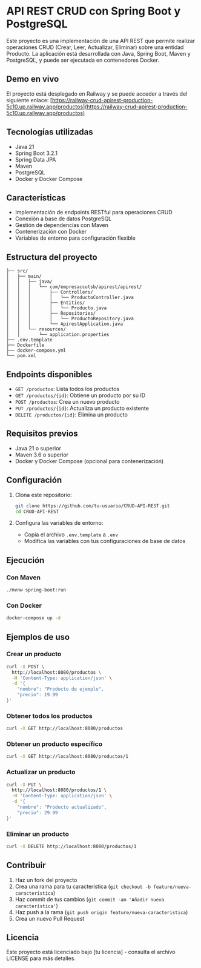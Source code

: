 # API REST CRUD con Spring Boot y PostgreSQL

Este proyecto es una implementación de una API REST que permite realizar operaciones CRUD (Crear, Leer, Actualizar, Eliminar) sobre una entidad Producto. La aplicación está desarrollada con Java, Spring Boot, Maven y PostgreSQL, y puede ser ejecutada en contenedores Docker.

## Demo en vivo

El proyecto está desplegado en Railway y se puede acceder a través del siguiente enlace:
[https://railway-crud-apirest-production-5c10.up.railway.app/productos](https://railway-crud-apirest-production-5c10.up.railway.app/productos)


## Tecnologías utilizadas

- Java 21
- Spring Boot 3.2.1
- Spring Data JPA
- Maven
- PostgreSQL
- Docker y Docker Compose

## Características

- Implementación de endpoints RESTful para operaciones CRUD
- Conexión a base de datos PostgreSQL
- Gestión de dependencias con Maven
- Contenerización con Docker
- Variables de entorno para configuración flexible

## Estructura del proyecto

```
├── src/
│   ├── main/
│   │   ├── java/
│   │   │   └── com/empresaccutsb/apirest/apirest/
│   │   │       ├── Controllers/
│   │   │       │   └── ProductoController.java
│   │   │       ├── Entities/
│   │   │       │   └── Producto.java
│   │   │       ├── Repositories/
│   │   │       │   └── ProductoRepository.java
│   │   │       └── ApirestApplication.java
│   │   └── resources/
│   │       └── application.properties
├── .env.template
├── Dockerfile
├── docker-compose.yml
└── pom.xml
```

## Endpoints disponibles

- `GET /productos`: Lista todos los productos
- `GET /productos/{id}`: Obtiene un producto por su ID
- `POST /productos`: Crea un nuevo producto
- `PUT /productos/{id}`: Actualiza un producto existente
- `DELETE /productos/{id}`: Elimina un producto

## Requisitos previos

- Java 21 o superior
- Maven 3.6 o superior
- Docker y Docker Compose (opcional para contenerización)

## Configuración

1. Clona este repositorio:
   ```bash
   git clone https://github.com/tu-usuario/CRUD-API-REST.git
   cd CRUD-API-REST
   ```

2. Configura las variables de entorno:
   - Copia el archivo `.env.template` a `.env`
   - Modifica las variables con tus configuraciones de base de datos

## Ejecución

### Con Maven

```bash
./mvnw spring-boot:run
```

### Con Docker

```bash
docker-compose up -d
```

## Ejemplos de uso

### Crear un producto

```bash
curl -X POST \
  http://localhost:8080/productos \
  -H 'Content-Type: application/json' \
  -d '{
	"nombre": "Producto de ejemplo",
	"precio": 19.99
}'
```

### Obtener todos los productos

```bash
curl -X GET http://localhost:8080/productos
```

### Obtener un producto específico

```bash
curl -X GET http://localhost:8080/productos/1
```

### Actualizar un producto

```bash
curl -X PUT \
  http://localhost:8080/productos/1 \
  -H 'Content-Type: application/json' \
  -d '{
	"nombre": "Producto actualizado",
	"precio": 29.99
}'
```

### Eliminar un producto

```bash
curl -X DELETE http://localhost:8080/productos/1
```

## Contribuir

1. Haz un fork del proyecto
2. Crea una rama para tu característica (`git checkout -b feature/nueva-caracteristica`)
3. Haz commit de tus cambios (`git commit -am 'Añadir nueva característica'`)
4. Haz push a la rama (`git push origin feature/nueva-caracteristica`)
5. Crea un nuevo Pull Request

## Licencia

Este proyecto está licenciado bajo [tu licencia] - consulta el archivo LICENSE para más detalles. 